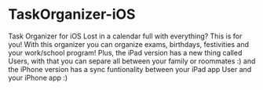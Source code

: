 # TaskOrganizer-iOS
Task Organizer for iOS
Lost in a calendar full with everything?
This is for you!
With this organizer you can organize exams, birthdays, festivities and your work/school program!
Plus, the iPad version has a new thing called Users, with that you can separe all between your family or roommates :)
and the iPhone version has a sync funtionality between your iPad app User and your iPhone app :)
